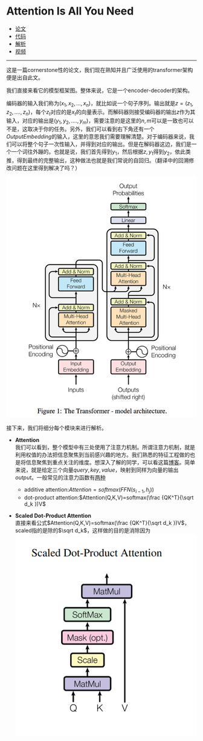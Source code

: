 # Attention Is All You Need

- [论文](https://arxiv.org/pdf/1706.03762.pdf)  
- [代码](https://github.com/tensorflow/tensor2tensor)
- [解析](https://blog.csdn.net/nocml/article/details/103082600)
- [视频](https://www.bilibili.com/video/BV1pu411o7BE?spm_id_from=333.999.0.0&vd_source=16860f65fea90013288ea5a6ba1bba3a)
-----
这是一篇cornerstone性的论文，我们现在熟知并且广泛使用的transformer架构便是出自此文。  

我们直接来看它的模型框架图。整体来说，它是一个encoder-decoder的架构。       

编码器的输入我们称为$(x_1,x_2,...,x_n)$，就比如说一个句子序列。输出就是$z=(z_1,z_2,....,z_n)$，每个$z_t$对应的是$x_t$的向量表示。而解码器则接受编码器的输出$z$作为其输入，对应的输出是$(y_1,y_2,....,y_m)$，需要注意的是这里的$n,m$可以是一致也可以不是，这取决于你的任务。另外，我们可以看到右下角还有一个$OutputEmbedding$的输入，这里的意思我们需要理解清楚。对于编码器来说，我们可以将整个句子一次性输入，并得到对应的输出。但是在解码器这边，我们是一个一个词往外蹦的。也就是说，我们首先得到$y_1$，然后根据$z,y_1$得到$y_2$，依此类推，得到最终的完整输出，这种做法也就是我们常说的自回归。（翻译中的回溯修改问题在这里得到解决了吗？）  


![](../../image/transformer/20191108232051247.png#pic_center=100x100)

接下来，我们将细分每个模块来进行解析。
- **Attention**  
  我们可以看到，整个模型中有三处使用了注意力机制。所谓注意力机制，就是利用权值的办法把信息聚焦到当前感兴趣的地方。我们熟悉的特征工程做的也是将信息聚焦到重点关注的维度。想深入了解的同学，可以看这篇[博客](https://zhuanlan.zhihu.com/p/105335191)。简单来说，就是给定三个向量$query,key,value$，映射到同样为向量的输出$output$。一般常见的注意力函数有[两种](https://zhuanlan.zhihu.com/p/366993073)
  - additive attention:$Attention=softmax(FFN(s_{i-1},h_j))$
  - dot-product attention:$Attention(Q,K,V)=softmax(\frac {QK^T}{\sqrt d_k })V$  
  
- **Scaled Dot-Product Attention**  
  直接来看公式$Attention(Q,K,V)=softmax(\frac {QK^T}{\sqrt d_k })V$，scaled指的是除的$\sqrt d_k$，这样做的目的是消除因为
  ![](../../image/transformer/c47abc087040e06a63dd85a38c2e60a.png#pic_center=100x100)